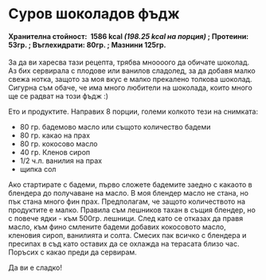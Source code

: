 # Суров шоколадов фъдж

<h4>Хранителна стойност:  1586 kcal <em>(198.25 kcal на порция)</em> ; Протеини: 53гр. ; Въглехидрати: 80гр. ; Мазнини 125гр.</h4>
За да ви харесва тази рецепта, трябва мноооого да обичате шоколад. Аз бих сервирала с плодове или ванилов сладолед, за да добавя малко свежа нотка, защото за моя вкус е малко прекалено толкова шоколад. Сигурна съм обаче, че има много любители на шоколада, които много ще се радват на този фъдж :)

Ето и продуктите. Направих 8 порции, големи колкото тези на снимката:
<ul>
 	<li>80 гр. бадемово масло или същото количество бадеми</li>
 	<li>80 гр. какао на прах</li>
 	<li>80 гр. кокосово масло</li>
 	<li>40 гр. Кленов сироп</li>
 	<li>1/2 ч.л. ванилия на прах</li>
 	<li>щипка сол</li>
</ul>
Ако стартирате с бадеми, първо сложете бадемите заедно с какаото в блендера до получаване на масло. В моя блендер масло не стана, но пък стана много фин прах. Предполагам, че защото количеството на продуктите е малко. Правила съм лешников тахан в същия блендер, но с повече ядки - към 500гр. лешници. След като се отказах да правя масло, към фино смлените бадеми добавих кокосовото масло, кленовия сироп, ванилията и солта. Смесих пак всичко с блендера и пресипах в съд като оставих да се охлажда на терасата близо час. Поръсих с какао преди да сервирам.

Да ви е сладко!